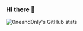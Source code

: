 ### Hi there 👋

![0neand0nly's GitHub stats](https://github-readme-stats.vercel.app/api?username=0neand0nly&show_icons=true&theme=buefy)

